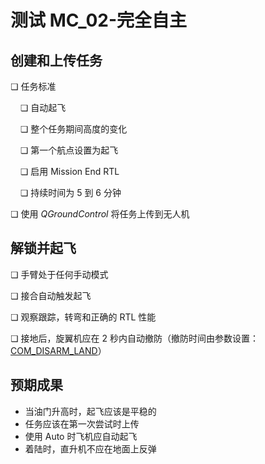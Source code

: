# 测试 MC_02-完全自主

## 创建和上传任务

❏ 任务标准

&nbsp;&nbsp;&nbsp;&nbsp;❏ 自动起飞

&nbsp;&nbsp;&nbsp;&nbsp;❏ 整个任务期间高度的变化

&nbsp;&nbsp;&nbsp;&nbsp;❏ 第一个航点设置为起飞

&nbsp;&nbsp;&nbsp;&nbsp;❏ 启用 Mission End RTL

&nbsp;&nbsp;&nbsp;&nbsp;❏ 持续时间为 5 到 6 分钟

❏ 使用 *QGroundControl* 将任务上传到无人机

## 解锁并起飞

❏ 手臂处于任何手动模式

❏ 接合自动触发起飞

❏ 观察跟踪，转弯和正确的 RTL 性能

❏ 接地后，旋翼机应在 2 秒内自动撤防（撤防时间由参数设置：[COM_DISARM_LAND](../advanced/parameter_reference.md#COM_DISARM_LAND)）

## 预期成果

- 当油门升高时，起飞应该是平稳的
- 任务应该在第一次尝试时上传
- 使用 Auto 时飞机应自动起飞
- 着陆时，直升机不应在地面上反弹

<!-- 
MC_002 - Full autonomous

-   Make sure the auto-disarm is enabled
-   QGC open test1_mission.plan and sync to the vehicle
-   Takeoff from QGC start mission slider
-   Check the vehicle completes the mission
-   Let the vehicle to auto land, take manual control if needed and explain the reason in log description.
-   Check the vehicle disarms by itself.
-->
